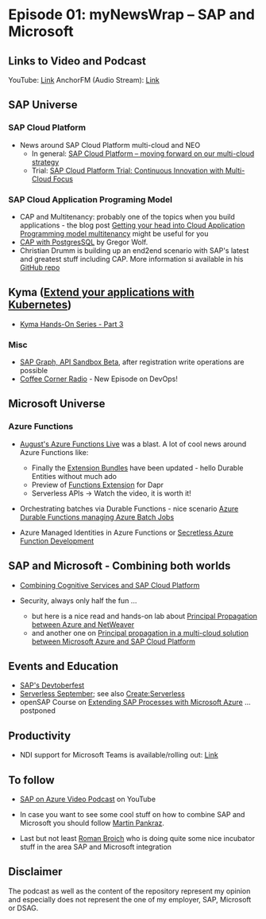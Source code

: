# Episode 01: myNewsWrap – SAP and Microsoft 

## Links to Video and Podcast
YouTube: [Link](https://youtu.be/oa2n_UgAXH4)
AnchorFM (Audio Stream): [Link](https://anchor.fm/christian-lechner/episodes/myNewsWrap--SAP-and-Microsoft-Episode-01-ej4gg6)

## SAP Universe
### SAP Cloud Platform
* News around SAP Cloud Platform multi-cloud and NEO
    * In general: [SAP Cloud Platform – moving forward on our multi-cloud strategy](https://blogs.sap.com/2020/07/27/sap-cloud-platform-moving-forward-on-our-multi-cloud-strategy/)
    * Trial: [SAP Cloud Platform Trial: Continuous Innovation with Multi-Cloud Focus](https://blogs.sap.com/2020/08/07/sap-cloud-platform-trial-continuous-innovation-with-multi-cloud-focus/)

### SAP Cloud Application Programing Model
* CAP and Multitenancy: probably one of the topics when you build applications - the blog post [Getting your head into Cloud Application Programming model multitenancy](https://blogs.sap.com/2020/08/20/getting-your-head-into-cloud-application-programming-model-multitenancy/) might be useful for you
* [CAP with PostgresSQL](https://github.com/gregorwolf/pg-beershop#execution-on-sap-cloud-platform) by Gregor Wolf.
* Christian Drumm is building up an end2end scenario with SAP's latest and greatest stuff including CAP. More information si available in his [GitHub repo](https://github.com/ceedee666/erp_scp_end_2_end) 

## Kyma ([Extend your applications with Kubernetes](https://kyma-project.io/))
* [Kyma Hands-On Series - Part 3](https://blogs.sap.com/2020/08/28/kyma-hands-on-part-3/)

### Misc
* [SAP Graph, API Sandbox Beta](https://blogs.sap.com/2020/08/25/sap-graph-api-sandbox-beta/), after registration write operations are possible
* [Coffee Corner Radio](https://anchor.fm/sap-community-podcast) - New Episode on DevOps! 

## Microsoft Universe
### Azure Functions
* [August's Azure Functions Live](https://youtu.be/U5qF3h-b0vU) was a blast. A lot of cool news around Azure Functions like:
    * Finally the [Extension Bundles](https://github.com/Azure/azure-functions-extension-bundles/releases/tag/2.0.0) have been updated - hello Durable Entities without much ado
    * Preview of [Functions Extension](https://cloudblogs.microsoft.com/opensource/2020/07/01/announcing-azure-functions-extension-for-dapr/) for Dapr
    * Serverless APIs -> Watch the video, it is worth it! 

* Orchestrating batches via Durable Functions - nice scenario
[Azure Durable Functions managing Azure Batch Jobs](https://github.com/fbeltrao/azure-batch-with-durable-functions)

* Azure Managed Identities in Azure Functions or [Secretless Azure Function Development](https://devblogs.microsoft.com/azure-sdk/secretless-azure-functions-dev-with-the-new-azure-identity-libraries/)


## SAP and Microsoft - Combining both worlds
* [Combining Cognitive Services and SAP Cloud Platform](https://blogs.sap.com/2020/08/25/using-azure-cognitive-services-with-sap-cloud-platform/)

* Security, always only half the fun ...
    * but here is a nice read and hands-on lab about [Principal Propagation between Azure and NetWeaver](https://www.linkedin.com/posts/activity-6703598263079059457-QAXT/)
    * and another one on [Principal propagation in a multi-cloud solution between Microsoft Azure and SAP Cloud Platform](https://blogs.sap.com/2020/07/17/principal-propagation-in-a-multi-cloud-solution-between-microsoft-azure-and-sap-cloud-platform-scp/?)


## Events and Education
* [SAP's Devtoberfest](https://blogs.sap.com/2020/08/20/devtoberfest-2020/)
* [Serverless September](https://dev.to/azure/serverlessseptember-2020-content-collection-443k); see also [Create:Serverless](https://createserverless2020.splashthat.com/)
* openSAP Course on [Extending SAP Processes with Microsoft Azure](https://open.sap.com/courses/ma1) ... postponed

## Productivity 
* NDI support for Microsoft Teams is available/rolling out: [Link](https://support.microsoft.com/en-us/office/using-ndi-with-microsoft-teams-e91a0adb-96b9-4dca-a2cd-07181276afa3?ui=en-US&rs=en-US&ad=US)

## To follow
* [SAP on Azure Video Podcast](https://www.youtube.com/c/SAPonAzure) on YouTube

* In case you want to see some cool stuff on how to combine SAP and Microsoft you should follow [Martin Pankraz](https://people.sap.com/martin-pankraz).

* Last but not least [Roman Broich](https://www.linkedin.com/in/roman-broich/) who is doing quite some nice incubator stuff in the area SAP and Microsoft integration

## Disclaimer
The podcast as well as the content of the repository represent my opinion and especially does not represent the one of my employer, SAP, Microsoft or DSAG. 